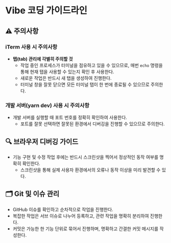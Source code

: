 # Vibe 코딩 가이드라인

## ⚠️ 주의사항

### iTerm 사용 시 주의사항
- **탭(tab) 관리에 각별히 주의할 것**
  - 작업 중인 프로세스가 터미널을 점유하고 있을 수 있으므로, 매번 `echo` 명령을 통해 현재 탭을 사용할 수 있는지 확인 후 사용한다.
  - 새로운 작업은 반드시 새 탭을 생성하여 진행한다.
  - 터미널 창을 잘못 닫으면 모든 터미널 탭이 한 번에 종료될 수 있으므로 주의한다.

### 개발 서버(yarn dev) 사용 시 주의사항
- 개발 서버를 실행할 때 포트 번호를 정확히 확인하여 사용한다.
  - 포트를 잘못 선택하면 잘못된 환경에서 디버깅을 진행할 수 있으므로 주의한다.

## 🔍 브라우저 디버깅 가이드
- 기능 구현 및 수정 작업 후에는 반드시 스크린샷을 찍어서 정상적인 동작 여부를 명확히 확인한다.
  - 스크린샷을 통해 실제 사용자 환경에서의 오류나 동작 이상을 미리 발견할 수 있다.

## 🗂️ Git 및 이슈 관리
- GitHub 이슈를 확인하고 순차적으로 작업을 진행한다.
- 복잡한 작업은 서브 이슈로 나누어 등록하고, 관련 작업을 명확히 분리하여 진행한다.
- 커밋은 가능한 한 기능 단위로 묶어서 진행하며, 명확하고 간결한 커밋 메시지를 작성한다.

